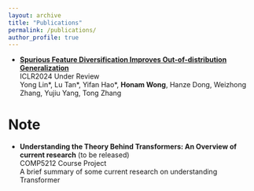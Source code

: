 ```yaml
---
layout: archive
title: "Publications"
permalink: /publications/
author_profile: true
---
```


- [**Spurious Feature Diversification Improves Out-of-distribution Generalization**](https://arxiv.org/pdf/2309.17230.pdf)
 <br /> ICLR2024 Under Review
 <br /> Yong Lin*, Lu Tan\*, Yifan Hao\*, **Honam Wong**, Hanze Dong, Weizhong Zhang, Yujiu Yang, Tong Zhang

Note
======
- **Understanding the Theory Behind Transformers: An Overview of current research** (to be released)
<br /> COMP5212 Course Project
<br /> A brief summary of some current research on understanding Transformer